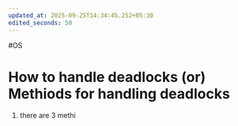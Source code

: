 ```yaml
---
updated_at: 2025-09-25T14:34:45.252+05:30
edited_seconds: 50
---
```

#OS 
# How to handle deadlocks (or) Methiods for handling deadlocks
1) there are 3 methi
